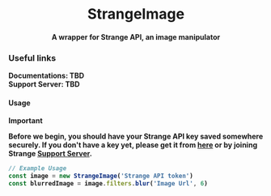 <h1 align="center">
<b> StrangeImage<b>
</h1>
<h4 align="center">A wrapper for Strange API, an image manipulator</h3>

### Useful links
**Documentations**: TBD <br>
**Support Server**: TBD

#### Usage
> [!IMPORTANT]  
> Before we begin, you should have your Strange API key saved somewhere securely. If you don't have a key yet, please get it from [here](https://strangeapi.hostz.me/dashboard) or by joining Strange [Support Server](https://discord.com/invite/FtZMNuhvG3).

```js
// Example Usage
const image = new StrangeImage('Strange API token')
const blurredImage = image.filters.blur('Image Url', 6)
```
